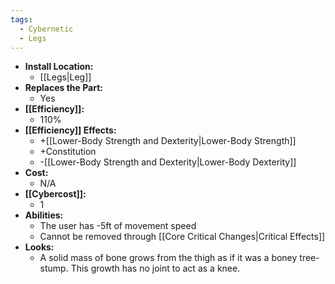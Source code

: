 ```yaml
---
tags:
  - Cybernetic
  - Legs
---
```

- **Install Location:**
	- [[Legs|Leg]]
- **Replaces the Part:**
	- Yes
- **[[Efficiency]]:**
	- 110%
- **[[Efficiency]] Effects:**
	- +[[Lower-Body Strength and Dexterity|Lower-Body Strength]]
	- +Constitution
	- -[[Lower-Body Strength and Dexterity|Lower-Body Dexterity]]
- **Cost:**
	- N/A
- **[[Cybercost]]:**
	- 1
- **Abilities:**
	- The user has -5ft of movement speed
	- Cannot be removed through [[Core Critical Changes|Critical Effects]]
- **Looks:**
	- A solid mass of bone grows from the thigh as if it was a boney tree-stump. This growth has no joint to act as a knee.